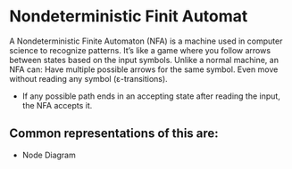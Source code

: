 # Nondeterministic Finit Automat
A Nondeterministic Finite Automaton (NFA) is a machine used in computer science to recognize patterns.
It’s like a game where you follow arrows between states based on the input symbols. Unlike a normal machine, an NFA can:
Have multiple possible arrows for the same symbol.
Even move without reading any symbol (ε-transitions).
- If any possible path ends in an accepting state after reading the input, the NFA accepts it.
## Common representations of this are:
- Node Diagram
